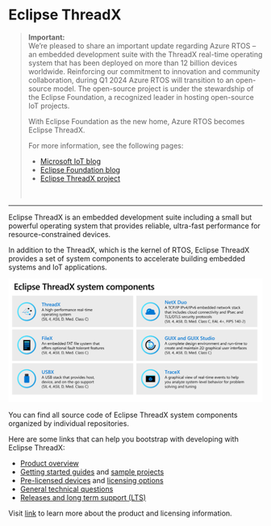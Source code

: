 # Eclipse ThreadX

> **Important:**
> <br>
> We’re pleased to share an important update regarding Azure RTOS – an embedded development suite with the ThreadX real-time operating system that has been deployed on more than 12 billion devices worldwide. Reinforcing our commitment to innovation and community collaboration, during Q1 2024 Azure RTOS will transition to an open-source model. The open-source project is under the stewardship of the Eclipse Foundation, a recognized leader in hosting open-source IoT projects.
>
> With Eclipse Foundation as the new home, Azure RTOS becomes Eclipse ThreadX.
>
> For more information, see the following pages:
>
> * [Microsoft IoT blog](https://techcommunity.microsoft.com/t5/internet-of-things-blog/microsoft-contributes-azure-rtos-to-open-source/ba-p/3986318)
> * [Eclipse Foundation blog](https://eclipse-foundation.blog/2023/11/21/introducing-eclipse-threadx/)
> * [Eclipse ThreadX project](https://threadx.io/)
> <br>

<hr>

Eclipse ThreadX is an embedded development suite including a small but powerful operating system that provides reliable, ultra-fast performance for resource-constrained devices.

In addition to the ThreadX, which is the kernel of RTOS, Eclipse ThreadX provides a set of system components to accelerate building embedded systems and IoT applications.

![System components](/images/Eclipse-ThreadX.png)

You can find all source code of Eclipse ThreadX system components organized by individual repositories.

Here are some links that can help you bootstrap with developing with Eclipse ThreadX:

- [Product overview](https://github.com/eclipse-threadx/rtos-docs)
- [Getting started guides](https://github.com/eclipse-threadx/getting-started) and [sample projects](https://github.com/eclipse-threadx/samples)
- [Pre-licensed devices](https://github.com/eclipse-threadx/threadx/blob/master/LICENSED-HARDWARE.txt) and [licensing options](https://github.com/eclipse-threadx)
- [General technical questions](https://github.com/eclipse-threadx)
- [Releases and long term support (LTS)](https://github.com/eclipse-threadx)

Visit [link](https://github.com/eclipse-threadx) to learn more about the product and licensing information.
